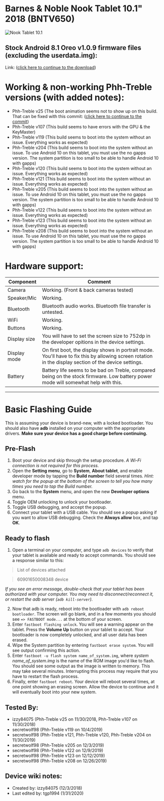 # Barnes & Noble Nook Tablet 10.1" 2018 (BNTV650)
![Nook Tablet 10.1](https://prodimage.images-bn.com/pimages/9780594827917_p0_v1_s600x595.jpg)

## Stock Android 8.1 Oreo v1.0.9 firmware files (excluding the userdata.img):

Link: ([click here to continue to the download](https://drive.google.com/file/d/1gLshzM9zYEvR0Cknl4eh6KI32nEZbL5O/view))


# Working & non-working Phh-Treble versions (with added notes):

* Phh-Treble v25 (The boot animation seems not to show up on this build. That can be fixed with this commit: ([click here to continue to the commit](https://github.com/phhusson/device_phh_treble/commit/92db7539d07ddb90f89fb611c6f32f3f72b3f349))
* Phh-Treble v107 (This build seems to have errors with the GPU & the KeyMaster)
* Phh-Treble v119 (This build seems to boot into the system without an issue. Everything works as expected)
* Phh-Treble v204 (This build seems to boot into the system without an issue. To use Android 10 on this tablet, you must use the no gapps version. The system partition is too small to be able to handle Android 10 with gapps)
* Phh-Treble v120 (This build seems to boot into the system without an issue. Everything works as expected)
* Phh-Treble v121 (This build seems to boot into the system without an issue. Everything works as expected)
* Phh-Treble v205 (This build seems to boot into the system without an issue. To use Android 10 on this tablet, you must use the no gapps version. The system partition is too small to be able to handle Android 10 with gapps)
* Phh-Treble v122 (This build seems to boot into the system without an issue. Everything works as expected)
* Phh-Treble v123 (This build seems to boot into the system without an issue. Everything works as expected)
* Phh-Treble v208 (This build seems to boot into the system without an issue. To use Android 10 on this tablet, you must use the no gapps version. The system partition is too small to be able to handle Android 10 with gapps)

# Hardware support:

| Component                 |      Comment                                              |
|---------------------------|-----------------------------------------------------------|
| Camera                    | Working. (Front & back cameras tested)                                                   |
| Speaker/Mic               | Working.                                                   |
| Bluetooth                 | Bluetooth audio works. Bluetooth file transfer is untested.                                                  |
| WiFi                      | Working.                                                   |
| Buttons                   | Working.                                            |
| Display size              | You will have to set the screen size to 752dp in the developer opitions in the device settings.                                                   |
| Display mode              | On first boot, the display shows in portrait mode. You'll have to fix this by allowing screen rotation in the display section of the device settings.                                                      |
| Battery                   | Battery life seems to be bad on Treble, compared being on the stock firmware. Low battery power mode will somewhat help with this.                                                       |
---
# Basic Flashing Guide
This is assuming your device is brand-new, with a locked bootloader. You should also have **adb** installed on your computer with the appropriate drivers. **Make sure your device has a good charge before continuing.**

## Pre-Flash
1. Boot your device and skip through the setup procedure. _A Wi-Fi connection is not required for this process._
2. Open the **Setting menu**, go to **System**, **About tablet**, and enable developer mode by tapping the **Build number** field several times. _Hint: watch for the popup at the bottom of the screen to tell you how many times you need to tap the Build number._
3. Go back to the **System** menu, and open the new **Developer options** menu.
4. Toggle OEM unlocking to unlock your bootloader.
5. Toggle USB debugging, and accept the popup.
6. Connect your tablet with a USB cable. You should see a popup asking if you want to allow USB debugging. Check the **Always allow** box, and tap **OK**.

## Ready to flash
1. Open a terminal on your computer, and type `adb devices` to verify that your tablet is available and ready to accept commands. You should see a response similar to this:

> List of devices attached

> 60901650008348  device

_If you see an error message, double-check that your tablet has been authorized with your computer. You may need to disconnect/reconnect it, or restart the adb server (`adb kill-server`)._

2. Now that adb is ready, reboot into the bootloader with `adb reboot bootloader`. The screen will go blank, and in a few moments you should see `=> FASTBOOT mode...` at the bottom of your screen.
3. Enter `fastboot flashing unlock`. You will see a warning appear on the tablet. Press the **Volume Up** button on your tablet to accept. Your bootloader is now completely unlocked, and all user data has been erased.
4. Wipe the System partition by entering `fastboot erase system`. You will see output confirming this action.
5. Enter `fastboot -u flash system name_of_system.img`, where _system name_of_system.img_ is the name of the ROM image you'd like to flash. You should see some output as the image is written to memory. This may take several minutes. Interrupting this process may require that you have to restart the flash process.
6. Finally, enter `fastboot reboot`. Your device will reboot several times, at one point showing an erasing screen. Allow the device to continue and it will eventually boot into your new system.

## Tested By:

* izzy84075 (Phh-Treble v25 on 11/30/2018, Phh-Treble v107 on 11/30/2018)
* secretwolf98 (Phh-Treble v119 on 10/4/2019)
* secretwolf98 (Phh-Treble v121, Phh-Treble v120, Phh-Treble v204 on 11/30/2019)
* secretwolf98 (Phh-Treble v205 on 12/3/2019)
* secretwolf98 (Phh-Treble v122 on 12/9/2019)
* secretwolf98 (Phh-Treble v123 on 12/12/2019)
* secretwolf98 (Phh-Treble v208 on 12/26/2019)

## Device wiki notes:

* Created by: izzy84075 (12/3/2018)
* Last edited by: tgp1994 (1/31/2020)